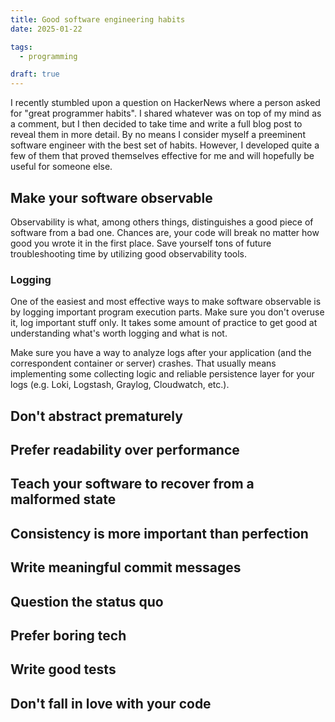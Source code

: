 ```yaml
---
title: Good software engineering habits
date: 2025-01-22

tags:
  - programming

draft: true
---
```


I recently stumbled upon a question on HackerNews where a person asked for "great programmer habits". I shared whatever was on top of my mind as a comment, but I then decided to take time and write a full blog post to reveal them in more detail. By no means I consider myself a preeminent software engineer with the best set of habits. However, I developed quite a few of them that proved themselves effective for me and will hopefully be useful for someone else.

## Make your software observable

Observability is what, among others things, distinguishes a good piece of software from a bad one. Chances are, your code will break no matter how good you wrote it in the first place. Save yourself tons of future troubleshooting time by utilizing good observability tools.

### Logging
One of the easiest and most effective ways to make software observable is by logging important program execution parts. Make sure you don't overuse it, log important stuff only. It takes some amount of practice to get good at understanding what's worth logging and what is not.

Make sure you have a way to analyze logs after your application (and the correspondent container or server) crashes. That usually means implementing some collecting logic and reliable persistence layer for your logs (e.g. Loki, Logstash, Graylog, Cloudwatch, etc.).

## Don't abstract prematurely

## Prefer readability over performance

## Teach your software to recover from a malformed state

## Consistency is more important than perfection

## Write meaningful commit messages

## Question the status quo

## Prefer boring tech

## Write good tests

## Don't fall in love with your code
